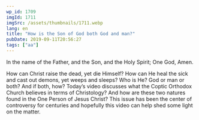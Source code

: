 ```yaml
---
wp_id: 1709
imgId: 1711
imgSrc: /assets/thumbnails/1711.webp
lang: en
title: "How is the Son of God both God and man?"
pubDate: 2019-09-11T20:56:27
tags: ["aa"]
---
```


<!-- page: 6 -->

<p>In the name of the Father, and the Son, and the Holy Spirit; One God, Amen.</p>
<p>How can Christ raise the dead, yet die Himself? How can He heal the sick and cast out demons, yet weeps and sleeps? Who is He? God or man or both? And if both, how? Today’s video discusses what the Coptic Orthodox Church believes in terms of Christology? And how are these two natures found in the One Person of Jesus Christ? This issue has been the center of controversy for centuries and hopefully this video can help shed some light on the matter.</p>
